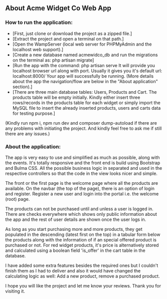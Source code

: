 ## About Acme Widget Co Web App

### How to run the application:

- [First, just clone or download the project as a zipped file.]
- [Extract the project and open a terminal on that path.]
- [Open the WampServer (local web server for PHPMyAdmin and the localhost web support).]
- [Create a new database named acmewidco_db and run the migrations on the terminal as:
php artisan migrate]
- [Run the app with the command: php artisan serve
It will provide you localhost browser url along with port. Usually it gives you it's
default url: localhost:8000/
Your app will successfully be running. (More details about the app the navigation/flow are
below in the "About application" section).]
- [There are three main database tables: Users, Products and Cart. The products table will be empty
initially. Kindly either insert three rows/records in the products table for each widget or
simply import the MySQL file to insert the already inserted products, users and carts data for
testing purpose.]

(Kindly run npm i, npm run dev and composer dump-autoload if there are any problems with initiating the project.
And kindly feel free to ask me if still there are any issues.)

### About the application:

The app is very easy to use and simplified as much as possible, along with the events. It's totally responsive and the front end is build using Bootstrap and Bulma CSS. All the possible business logic in separated and used in the respective controllers so that the code in the view
looks nicer and simple.

The front or the first page is the welcome page where all the products are available. On the navbar (the top of the page), there is an option of login and register. Register a new user and login into the portal i.e. the welcome (root) page.

The products can not be purchased until and unless a user is logged in. There are checks everywhere which shows only public information about the app and the rest of user details are shown once the user logs in.

As long as you start purchasing more and more products, they get populated in the descending (latest first on the top) in a tabular form below the products along with the information of if an special offered product is purchased or not. For red widget products, it's price is alternatively stored and calculated using a boolean field 'is_offer' in the cart table in the database.

I have added some extra features besides the required ones but I couldn't finish them as I had to deliver and also it would have changed the calculating logic as well:
Add a new product, remove a purchased product.

I hope you will like the project and let me know your reviews. Thank you for visiting it.
